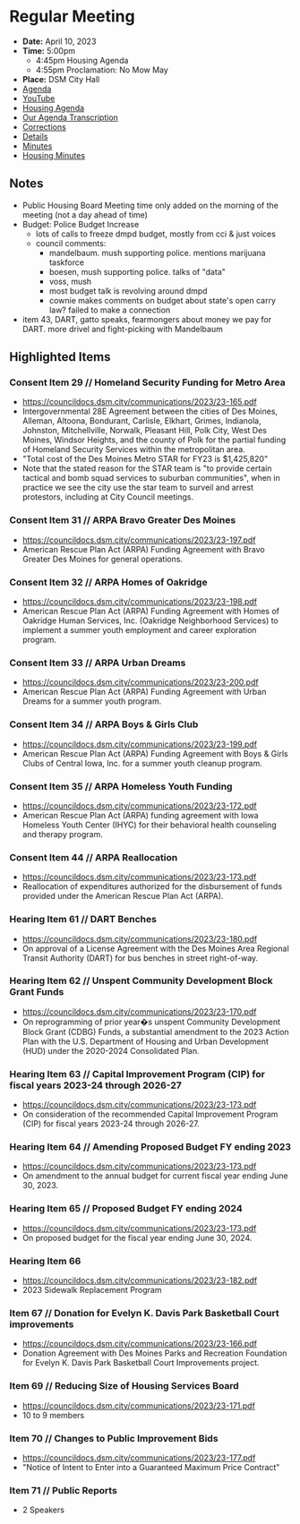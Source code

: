 # Regular Meeting

- **Date:** April 10, 2023
- **Time:** 5:00pm
    - 4:45pm Housing Agenda
    - 4:55pm Proclamation: No Mow May
- **Place:** DSM City Hall
- [Agenda](https://councildocs.dsm.city/agendas/ag20230410.pdf)
- [YouTube](https://youtube.com/live/vOJ-ZI3lXP4)
- [Housing Agenda](https://councildocs.dsm.city/agendas/mg20230410.pdf)
- [Our Agenda Transcription](#/view/agenda~2023~transcription~04-10_RM)
- [Corrections](https://councildocs.dsm.city/corrections/20230410%20cap.pdf)
- [Details](https://www.dsm.city/citycouncil_detail_T60_R2400.php)
- [Minutes](https://councildocs.dsm.city/minutes/as20230410.pdf)
- [Housing Minutes](https://councildocs.dsm.city/minutes/ms20230410.pdf)

## Notes

- Public Housing Board Meeting time only added on the morning of the meeting (not a day ahead of time)
- Budget: Police Budget Increase
    - lots of calls to freeze dmpd budget, mostly from cci & just voices
    - council comments:
        - mandelbaum. mush supporting police. mentions marijuana taskforce
        - boesen, mush supporting police. talks of "data"
        - voss, mush
        - most budget talk is revolving around dmpd
        - cownie makes comments on budget about state's open carry law? failed to make a connection
- item 43, DART, gatto speaks, fearmongers about money we pay for DART. more drivel and fight-picking with Mandelbaum

## Highlighted Items

### Consent Item 29 // Homeland Security Funding for Metro Area

- https://councildocs.dsm.city/communications/2023/23-165.pdf
- Intergovernmental 28E Agreement between the cities of Des Moines, Alleman, Altoona, Bondurant, Carlisle, Elkhart, Grimes, Indianola, Johnston, Mitchellville, Norwalk, Pleasant Hill, Polk City, West Des Moines, Windsor Heights, and the county of Polk for the partial funding of Homeland Security Services within the metropolitan area. 
- "Total cost of the Des Moines Metro STAR for FY23 is $1,425,820"
- Note that the stated reason for the STAR team is "to provide certain tactical and bomb squad services to suburban communities", when in practice we see the city use the star team to surveil and arrest protestors, including at City Council meetings.

### Consent Item 31 // ARPA Bravo Greater Des Moines

- https://councildocs.dsm.city/communications/2023/23-197.pdf
- American Rescue Plan Act (ARPA) Funding Agreement with Bravo Greater Des Moines for general operations. 

### Consent Item 32 // ARPA Homes of Oakridge

- https://councildocs.dsm.city/communications/2023/23-198.pdf
- American Rescue Plan Act (ARPA) Funding Agreement with Homes of Oakridge Human Services, Inc. (Oakridge Neighborhood Services) to implement a summer youth employment and career exploration program. 

### Consent Item 33 // ARPA Urban Dreams

- https://councildocs.dsm.city/communications/2023/23-200.pdf
- American Rescue Plan Act (ARPA) Funding Agreement with Urban Dreams for a summer youth program. 

### Consent Item 34 // ARPA Boys & Girls Club

- https://councildocs.dsm.city/communications/2023/23-199.pdf
- American Rescue Plan Act (ARPA) Funding Agreement with Boys & Girls Clubs of Central Iowa, Inc. for a summer youth cleanup program. 

### Consent Item 35 // ARPA Homeless Youth Funding

- https://councildocs.dsm.city/communications/2023/23-172.pdf
- American Rescue Plan Act (ARPA) funding agreement with Iowa Homeless Youth Center (IHYC) for their behavioral health counseling and therapy program. 

### Consent Item 44 // ARPA Reallocation

- https://councildocs.dsm.city/communications/2023/23-173.pdf
- Reallocation of expenditures authorized for the disbursement of funds provided under the American Rescue Plan Act (ARPA). 

### Hearing Item 61 // DART Benches

- https://councildocs.dsm.city/communications/2023/23-180.pdf
- On approval of a License Agreement with the Des Moines Area Regional Transit Authority (DART) for bus benches in street right-of-way. 

### Hearing Item 62 // Unspent Community Development Block Grant Funds

- https://councildocs.dsm.city/communications/2023/23-170.pdf
- On reprogramming of prior year�s unspent Community Development Block Grant (CDBG) Funds, a substantial amendment to the 2023 Action Plan with the U.S. Department of Housing and Urban Development (HUD) under the 2020-2024 Consolidated Plan.

### Hearing Item 63 // Capital Improvement Program (CIP) for fiscal years 2023-24 through 2026-27

- https://councildocs.dsm.city/communications/2023/23-173.pdf
- On consideration of the recommended Capital Improvement Program (CIP) for fiscal years 2023-24 through 2026-27. 

### Hearing Item 64 // Amending Proposed Budget FY ending 2023

- https://councildocs.dsm.city/communications/2023/23-173.pdf
- On amendment to the annual budget for current fiscal year ending June 30, 2023.

### Hearing Item 65 // Proposed Budget FY ending 2024

- https://councildocs.dsm.city/communications/2023/23-173.pdf
- On proposed budget for the fiscal year ending June 30, 2024.

### Hearing Item 66

- https://councildocs.dsm.city/communications/2023/23-182.pdf
- 2023 Sidewalk Replacement Program

### Item 67 // Donation for Evelyn K. Davis Park Basketball Court improvements

- https://councildocs.dsm.city/communications/2023/23-166.pdf
- Donation Agreement with Des Moines Parks and Recreation Foundation for Evelyn K. Davis Park Basketball Court Improvements project. 

### Item 69 // Reducing Size of Housing Services Board

- https://councildocs.dsm.city/communications/2023/23-171.pdf
- 10 to 9 members

### Item 70 // Changes to Public Improvement Bids

- https://councildocs.dsm.city/communications/2023/23-177.pdf
- "Notice of Intent to Enter into a Guaranteed Maximum Price Contract"

### Item 71 // Public Reports

- 2 Speakers
